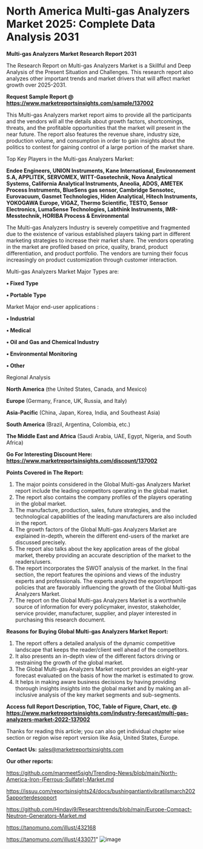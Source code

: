 # North America Multi-gas Analyzers Market 2025: Complete Data Analysis 2031

<strong>Multi-gas Analyzers Market Research Report 2031</strong>

The Research Report on Multi-gas Analyzers Market is a Skillful and Deep Analysis of the Present Situation and Challenges. This research report also analyzes other important trends and market drivers that will affect market growth over 2025-2031.

<strong>Request Sample Report @ <a href=https://www.marketreportsinsights.com/sample/137002>https://www.marketreportsinsights.com/sample/137002</a></strong>

This Multi-gas Analyzers market report aims to provide all the participants and the vendors will all the details about growth factors, shortcomings, threats, and the profitable opportunities that the market will present in the near future. The report also features the revenue share, industry size, production volume, and consumption in order to gain insights about the politics to contest for gaining control of a large portion of the market share.

Top Key Players in the Multi-gas Analyzers Market:

<strong>Endee Engineers, UNION Instruments, Kane International, Environnement S.A, APPLITEK, SERVOMEX, WITT-Gasetechnik, Nova Analytical Systems, California Analytical Instruments, Aneolia, ADOS, AMETEK Process Instruments, BlueSens gas sensor, Cambridge Sensotec, Eurovacuum, Gasmet Technologies, Hiden Analytical, Hitech Instruments, YOKOGAWA Europe, VIGAZ, Thermo Scientific, TESTO, Sensor Electronics, LumaSense Technologies, Labthink Instruments, IMR-Messtechnik, HORIBA Process & Environmental</strong>

The Multi-gas Analyzers Industry is severely competitive and fragmented due to the existence of various established players taking part in different marketing strategies to increase their market share. The vendors operating in the market are profiled based on price, quality, brand, product differentiation, and product portfolio. The vendors are turning their focus increasingly on product customization through customer interaction.

Multi-gas Analyzers Market Major Types are:

<strong>• Fixed Type

• Portable Type</strong>

Market Major end-user applications :

<strong>• Industrial

• Medical

• Oil and Gas and Chemical Industry

• Environmental Monitoring

• Other</strong>

Regional Analysis

</u><strong><b>North America</b></strong> (the United States, Canada, and Mexico)

<strong><b>Europe </b></strong>(Germany, France, UK, Russia, and Italy)

<strong><b>Asia-Pacific</b></strong> (China, Japan, Korea, India, and Southeast Asia)

<strong><b>South America</b></strong> (Brazil, Argentina, Colombia, etc.)

<strong><b>The Middle East and Africa</b></strong> (Saudi Arabia, UAE, Egypt, Nigeria, and South Africa)

<strong>Go For Interesting Discount Here: <a href=https://www.marketreportsinsights.com/discount/137002>https://www.marketreportsinsights.com/discount/137002</a></strong>

<strong>Points Covered in The Report:</strong>
<ol>
  <li>The major points considered in the Global Multi-gas Analyzers Market report include the leading competitors operating in the global market.</li>
  <li>The report also contains the company profiles of the players operating in the global market.</li>
  <li>The manufacture, production, sales, future strategies, and the technological capabilities of the leading manufacturers are also included in the report.</li>
  <li>The growth factors of the Global Multi-gas Analyzers Market are explained in-depth, wherein the different end-users of the market are discussed precisely.</li>
  <li>The report also talks about the key application areas of the global market, thereby providing an accurate description of the market to the readers/users.</li>
  <li>The report incorporates the SWOT analysis of the market. In the final section, the report features the opinions and views of the industry experts and professionals. The experts analyzed the export/import policies that are favorably influencing the growth of the Global Multi-gas Analyzers Market.</li>
  <li>The report on the Global Multi-gas Analyzers Market is a worthwhile source of information for every policymaker, investor, stakeholder, service provider, manufacturer, supplier, and player interested in purchasing this research document.</li>
</ol>
<strong>Reasons for Buying Global Multi-gas Analyzers Market Report:</strong>

<ol>
  <li>The report offers a detailed analysis of the dynamic competitive landscape that keeps the reader/client well ahead of the competitors.</li>
  <li>It also presents an in-depth view of the different factors driving or restraining the growth of the global market.</li>
  <li>The Global Multi-gas Analyzers Market report provides an eight-year forecast evaluated on the basis of how the market is estimated to grow.</li>
  <li>It helps in making aware business decisions by having providing thorough insights insights into the global market and by making an all-inclusive analysis of the key market segments and sub-segments.</li>
</ol>
<strong>Access full Report Description, TOC, Table of Figure, Chart, etc. @ <a href=https://www.marketreportsinsights.com/industry-forecast/multi-gas-analyzers-market-2022-137002>https://www.marketreportsinsights.com/industry-forecast/multi-gas-analyzers-market-2022-137002</a></strong>


Thanks for reading this article; you can also get individual chapter wise section or region wise report version like Asia, United States, Europe.

<strong>Contact Us:</strong>
sales@marketreportsinsights.com

<strong>Our other reports:</strong>

<a href=https://github.com/manmeet5sigh/Trending-News/blob/main/North-America-Iron-(Ferrous-Sulfate)-Market.md>https://github.com/manmeet5sigh/Trending-News/blob/main/North-America-Iron-(Ferrous-Sulfate)-Market.md</a>

<a href=https://issuu.com/reportsinsights24/docs/bushingantiantivibratilsmarch2025apporterdesopport>https://issuu.com/reportsinsights24/docs/bushingantiantivibratilsmarch2025apporterdesopport</a>

<a href=https://github.com/Hindavi9/Researchtrends/blob/main/Europe-Compact-Neutron-Generators-Market.md>https://github.com/Hindavi9/Researchtrends/blob/main/Europe-Compact-Neutron-Generators-Market.md</a>

<a href=https://tanomuno.com/illust/432168>https://tanomuno.com/illust/432168</a>

<a href=https://tanomuno.com/illust/433071>https://tanomuno.com/illust/433071</a>"
![image](https://github.com/user-attachments/assets/47aa7b82-7085-427c-8c49-f983bded824f)
